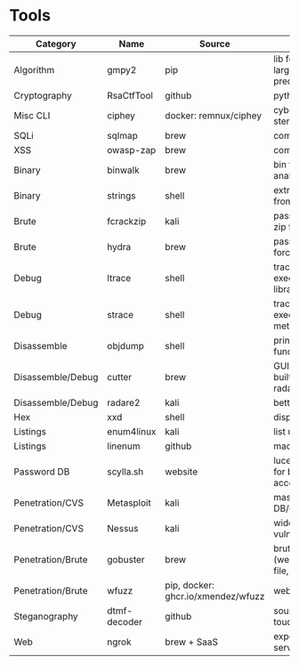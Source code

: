 # Tools

| Category          | Name         | Source                             | Usage                                           |
| ----              | ------       | --------                           | -----                                           |
| Algorithm         | gmpy2        | pip                                | lib for manipuling large numbers with precision |
| Cryptography      | RsaCtfTool   | github                             | python RSA cracker                              |
| Misc CLI          | ciphey       | docker: remnux/ciphey              | cyberchef on steroid?                           |
| SQLi              | sqlmap       | brew                               | common SQLi tests                               |
| XSS               | owasp-zap    | brew                               | common XSS tests                                |
| Binary            | binwalk      | brew                               | bin file analysis/manipulation                  |
| Binary            | strings      | shell                              | extracts the strings from the binary file       |
| Brute             | fcrackzip    | kali                               | password craker for zip files                   |
| Brute             | hydra        | brew                               | password brute forcing                          |
| Debug             | ltrace       | shell                              | trace program execution call to libraries       |
| Debug             | strace       | shell                              | trace program execution call to OS methods      |
| Disassemble       | objdump      | shell                              | print disassembled functions                    |
| Disassemble/Debug | cutter       | brew                               | GUI disassembler built on top of radare2        |
| Disassemble/Debug | radare2      | kali                               | better gdb?                                     |
| Hex               | xxd          | shell                              | display hex data                                |
| Listings          | enum4linux   | kali                               | list users/shares/...                           |
| Listings          | linenum      | github                             | machine enumeration                             |
| Password DB       | scylla.sh    | website                            | lucene API to search for breached accounts      |
| Penetration/CVS   | Metasploit   | kali                               | massive exploit DB/orchestrator, ...            |
| Penetration/CVS   | Nessus       | kali                               | wide ranging vulnerability scanner              |
| Penetration/Brute | gobuster     | brew                               | brute forcing (website directory, file, ...)    |
| Penetration/Brute | wfuzz        | pip, docker: ghcr.io/xmendez/wfuzz | web fuzzer                                      |
| Steganography     | dtmf-decoder | github                             | sound to phone dial touch                       |
| Web               | ngrok        | brew + SaaS                        | expose local tcp/http servers to public web     |
